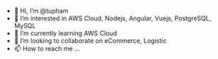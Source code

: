 - 👋 Hi, I’m @tupham
- 👀 I’m interested in AWS Cloud, Nodejs, Angular, Vuejs, PostgreSQL, MySQL
- 🌱 I’m currently learning AWS Cloud
- 💞️ I’m looking to collaborate on eCommerce, Logistic
- 📫 How to reach me ...

<!---
tupham/tupham is a ✨ special ✨ repository because its `README.md` (this file) appears on your GitHub profile.
You can click the Preview link to take a look at your changes.
--->
